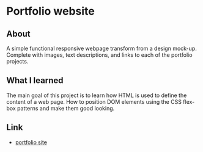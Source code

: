 # Portfolio website
## About
A simple functional responsive webpage transform from a design mock-up. Complete with images, text descriptions, and links to each of the portfolio projects.
## What I learned
The main goal of this project is to learn how HTML is used to define the content of a web page. How to position DOM elements using the CSS flex-box patterns and make them good looking.
## Link
* [portfolio site](https://pressr2.github.io/)